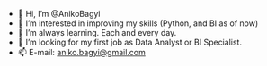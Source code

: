- 👋 Hi, I’m @AnikoBagyi
- 👀 I’m interested in improving my skills (Python, and BI as of now)
- 🌱 I’m always learning. Each and every day.
- 💞️ I’m looking for my first job as Data Analyst or BI Specialist.
- 📫 E-mail: aniko.bagyi@gmail.com


<!---
AnikoBagyi/AnikoBagyi is a ✨ special ✨ repository because its `README.md` (this file) appears on your GitHub profile.
You can click the Preview link to take a look at your changes.
--->
